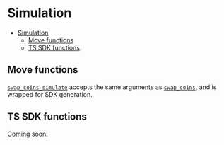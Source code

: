 # Simulation

- [Simulation](#simulation)
  - [Move functions](#move-functions)
  - [TS SDK functions](#ts-sdk-functions)

## Move functions

[`swap_coins_simulate`] accepts the same arguments as [`swap_coins`], and is wrapped for SDK generation.

## TS SDK functions

Coming soon!

<!---Reference links-->
[`swap_coins`]:          ../../../src/move/econia/build/Econia/docs/market.md#0xc0deb00c_market_swap_coins
[`swap_coins_simulate`]: ../../../src/move/econia/build/Econia/docs/market.md#0xc0deb00c_market_swap_coins_simulate